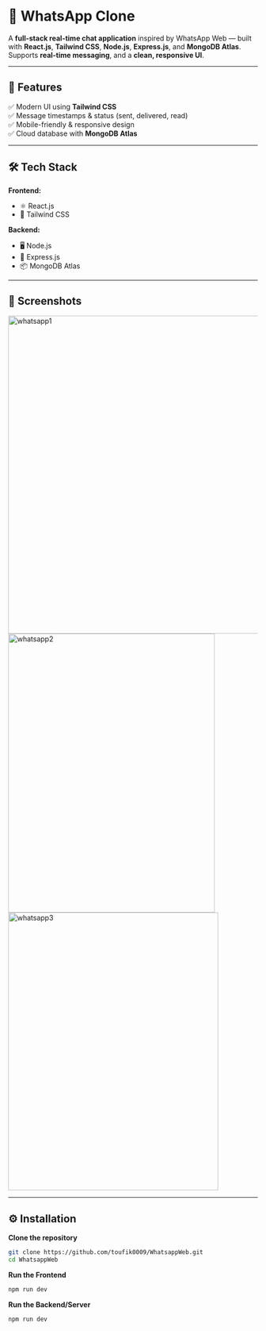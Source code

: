 # 📱 WhatsApp Clone

A **full-stack real-time chat application** inspired by WhatsApp Web — built with **React.js**, **Tailwind CSS**, **Node.js**, **Express.js**, and **MongoDB Atlas**.  
Supports **real-time messaging**, and a **clean, responsive UI**.

---

## 🚀 Features 
✅ Modern UI using **Tailwind CSS**   
✅ Message timestamps & status (sent, delivered, read)  
✅ Mobile-friendly & responsive design  
✅ Cloud database with **MongoDB Atlas**

---

## 🛠️ Tech Stack

**Frontend:**  
- ⚛️ React.js  
- 🎨 Tailwind CSS  

**Backend:**  
- 🖥️ Node.js  
- 🚏 Express.js  
- 📦 MongoDB Atlas

---

## 📸 Screenshots
<img width="1365" height="641" alt="whatsapp1" src="https://github.com/user-attachments/assets/954bd03f-b782-4149-adb7-144ffd0157cc" />
<img width="417" height="562" alt="whatsapp2" src="https://github.com/user-attachments/assets/13977d86-5194-4f34-902f-8ffd312bbb00" />
<img width="424" height="560" alt="whatsapp3" src="https://github.com/user-attachments/assets/3014192a-8894-4f73-a76d-55e9256c99e2" />



---
## ⚙️ Installation

**Clone the repository**  
```bash
git clone https://github.com/toufik0009/WhatsappWeb.git
cd WhatsappWeb
 ```
**Run the Frontend**
  ```bash
npm run dev
```
**Run the Backend/Server**
```bash
npm run dev
```

